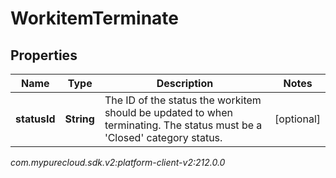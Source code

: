 # WorkitemTerminate


## Properties

| Name | Type | Description | Notes |
| ------------ | ------------- | ------------- | ------------- |
| **statusId** | **String** | The ID of the status the workitem should be updated to when terminating. The status must be a 'Closed' category status. |  [optional] |




_com.mypurecloud.sdk.v2:platform-client-v2:212.0.0_
